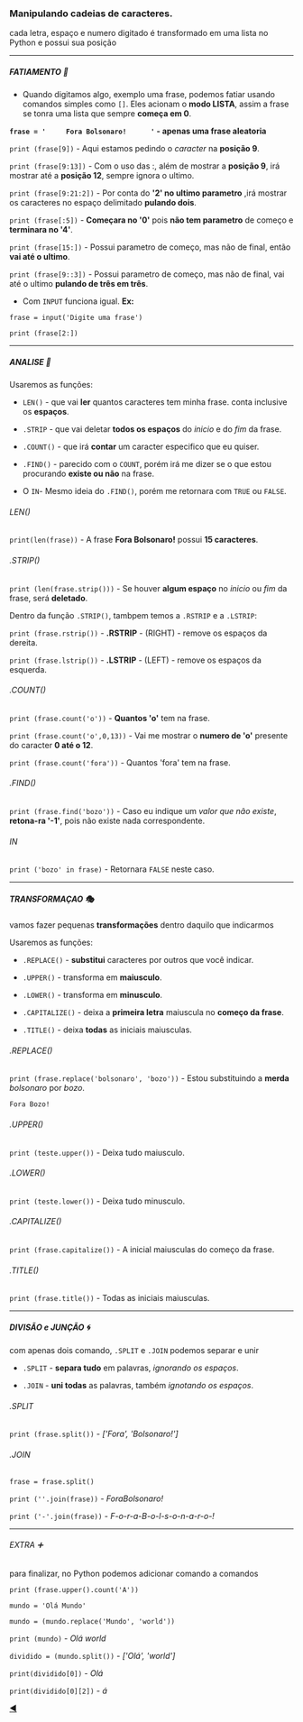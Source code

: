 ### Manipulando cadeias de caracteres.
cada letra, espaço e numero digitado é transformado em uma lista no Python e possui sua posição

---
##### FATIAMENTO :knife:

* Quando digitamos algo, exemplo uma frase, podemos fatiar usando comandos simples como `[]`. Eles acionam o **modo LISTA**, assim a frase se tonra uma lista que sempre **começa em 0**.

**`frase = '     Fora Bolsonaro!      '` - apenas uma frase aleatoria**

`print (frase[9])` - Aqui estamos pedindo o *caracter* na **posição 9**.

`print (frase[9:13])` - Com o uso das :, além de mostrar a **posição 9**, irá mostrar até a **posição 12**, sempre ignora o ultimo.

`print (frase[9:21:2])` - Por conta do **'2' no ultimo parametro** ,irá mostrar os caracteres no espaço delimitado **pulando dois**.

`print (frase[:5])` - **Começara no '0'** pois **não tem parametro** de começo e **terminara no '4'**.

`print (frase[15:])` - Possui parametro de começo, mas não de final, então **vai até o ultimo**.

`print (frase[9::3])` - Possui parametro de começo, mas não de final, vai até o ultimo **pulando de três em três**.

* Com `INPUT` funciona igual. **Ex:**

`frase = input('Digite uma frase')`

`print (frase[2:])`

---
##### ANALISE :mag_right:

Usaremos as funções:

* `LEN()` - que vai **ler** quantos caracteres tem minha frase. conta inclusive os **espaços**.

* `.STRIP` - que vai deletar **todos os espaços** do *inicio* e do *fim* da frase.

* `.COUNT()` - que irá **contar** um caracter especifico que eu quiser.

* `.FIND()` - parecido com o `COUNT`, porém irá me dizer se o que estou procurando **existe ou não** na frase.

* O `IN`- Mesmo ideia do `.FIND()`, porém me retornara com `TRUE` ou `FALSE`.

###### LEN()
`print(len(frase))` - A frase **Fora Bolsonaro!** possui **15 caracteres**.

###### .STRIP()
`print (len(frase.strip()))` - Se houver **algum espaço** no *inicio* ou *fim* da frase, será **deletado**.

Dentro da função `.STRIP()`, tambpem temos a `.RSTRIP` e a `.LSTRIP`:

`print (frase.rstrip())` - **.RSTRIP** - (RIGHT) - remove os espaços da dereita.

`print (frase.lstrip())` - **.LSTRIP** - (LEFT) - remove os espaços da esquerda.

###### .COUNT()
`print (frase.count('o'))` - **Quantos 'o'** tem na frase.

`print (frase.count('o',0,13))` - Vai me mostrar o **numero de 'o'** presente do caracter **0 até o 12**.

`print (frase.count('fora'))` - Quantos 'fora' tem na frase.

###### .FIND()
`print (frase.find('bozo'))` - Caso eu indique um *valor que não existe*, **retona-ra '-1'**, pois não existe nada correspondente.

###### IN
`print ('bozo' in frase)` - Retornara `FALSE` neste caso.

---
##### TRANSFORMAÇAO :performing_arts:
vamos fazer pequenas **transformações** dentro daquilo que indicarmos

Usaremos as funções:

* `.REPLACE()` - **substitui** caracteres por outros que você indicar.

* `.UPPER()` - transforma em **maiusculo**.

* `.LOWER()` - transforma em **minusculo**. 

* `.CAPITALIZE()` - deixa a **primeira letra** maiuscula no **começo da frase**.

* `.TITLE()` - deixa **todas** as iniciais maiusculas.

###### .REPLACE()

`print (frase.replace('bolsonaro', 'bozo'))` - Estou substituindo a **merda** *bolsonaro* por *bozo*.

`Fora Bozo! `

###### .UPPER()

`print (teste.upper())` - Deixa tudo maiusculo.

###### .LOWER()

`print (teste.lower())` - Deixa tudo minusculo.

###### .CAPITALIZE()

`print (frase.capitalize())` - A inicial maiusculas do começo da frase.

###### .TITLE()

`print (frase.title())` - Todas as iniciais maiusculas.

---
##### DIVISÃO e JUNÇÃO :cyclone:
com apenas dois comando, `.SPLIT` e `.JOIN` podemos separar e unir

* `.SPLIT` - **separa tudo** em palavras, *ignorando os espaços*.

* `.JOIN` - **uni todas** as palavras, também *ignotando os espaços*.

###### .SPLIT

`print (frase.split())` - *['Fora', 'Bolsonaro!']*

###### .JOIN

`frase = frase.split()`

`print (''.join(frase))` - *ForaBolsonaro!*   

`print ('-'.join(frase))` - *F-o-r-a-B-o-l-s-o-n-a-r-o-!*  

---
###### EXTRA :heavy_plus_sign:
para finalizar, no Python podemos adicionar comando a comandos

`print (frase.upper().count('A'))`

`mundo = 'Olá Mundo'`

`mundo = (mundo.replace('Mundo', 'world'))`

   `print (mundo)` - *Olá world*

`dividido = (mundo.split())` - *['Olá', 'world']*

`print(dividido[0])` - *Olá*

`print(dividido[0][2])` - *á*

[:arrow_backward:](https://github.com/duartecgustavo/Python-Progress/blob/master/conteudo/mundo%201/mundo1.md)

